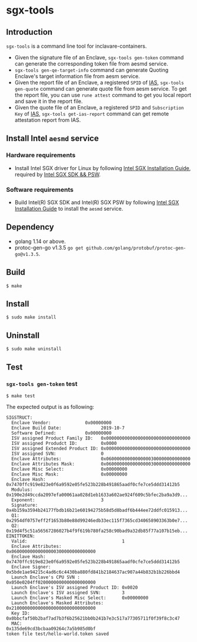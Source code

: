 # sgx-tools
## Introduction
`sgx-tools` is a command line tool for inclavare-containers.
- Given the signature file of an Enclave, `sgx-tools gen-token` command can generate the corresponding token file from aesmd service.
- `sgx-tools gen-qe-target-info` command can generate Quoting Enclave's target information file from aesm service.
- Given the report file of an Enclave, a registered `SPID` of [IAS](https://api.portal.trustedservices.intel.com/EPID-attestation), `sgx-tools gen-quote` command can generate quote file from aesm service. To get the report file, you can use `rune attest` command to get you local report and save it in the report file.
- Given the quote file of an Enclave, a registered `SPID` and `Subscription Key` of [IAS](https://api.portal.trustedservices.intel.com/EPID-attestation), `sgx-tools get-ias-report` command can get remote attestation report from IAS.

## Install Intel `aesmd` service
### Hardware requirements
- Install Intel SGX driver for Linux by following [Intel SGX Installation Guide](https://download.01.org/intel-sgx/sgx-linux/2.9.1/docs/Intel_SGX_Installation_Guide_Linux_2.9.1_Open_Source.pdf), required by [Intel SGX SDK && PSW](https://github.com/intel/linux-sgx).

### Software requirements
- Build Intel(R) SGX SDK and Intel(R) SGX PSW by following [Intel SGX Installation Guide](https://download.01.org/intel-sgx/sgx-linux/2.9.1/docs/Intel_SGX_Installation_Guide_Linux_2.9.1_Open_Source.pdf) to install the `aesmd` service.

## Dependency
- golang 1.14 or above.
- protoc-gen-go v1.3.5
  `go get github.com/golang/protobuf/protoc-gen-go@v1.3.5`.

## Build
```
$ make
```

## Install
```
$ sudo make install
```

## Uninstall
```
$ sudo make uninstall
```

## Test 
### `sgx-tools gen-token` test
```
$ make test
```

The expected output is as following:
```
SIGSTRUCT:
  Enclave Vendor:             0x00000000
  Enclave Build Date:               2019-10-7
  Software Defined:           0x00000000
  ISV assigned Product Family ID:   0x00000000000000000000000000000000
  ISV assigned Produdct ID:         0x0000
  ISV assigned Extended Product ID: 0x00000000000000000000000000000000
  ISV assigned SVN:                 0
  Enclave Attributes:               0x06000000000000000300000000000000
  Enclave Attributes Mask:          0x06000000000000000300000000000000
  Enclave Misc Select:              0x00000000
  Enclave Misc Mask:                0x00000000
  Enclave Hash:                     0x7470ffc919e823e0f6a9592e05fe523b228b491865aadf0cfe7ce5ddd31412b5
  Modulus:                          0x190e2d49ccda2097efa00061aa028d1eb1633a602ae924f609c5bfec2ba9a3d9...
  Exponent:                         3
  Signature:                        0x4b159a3594b24177fbdb16b21e60194275b58d5d8badf6b444ee72ddfc015913...
  Q1:                               0x2954df0757eff2f1653b80e88d99246edb33ec115f7365cd340658903363b0e7...
  Q2:                               0x19d4f5c51a56567286027b4f9f619b780fa258c90bad9a32db85f77a107b15eb...
EINITTOKEN:
  Valid:                                    1
  Enclave Attributes:                       0x06000000000000000300000000000000
  Enclave Hash:                             0x7470ffc919e823e0f6a9592e05fe523b228b491865aadf0cfe7ce5ddd31412b5
  Enclave Signer:                           0x5bde1ae94215c4ad6c6c4430ba880fd841b2184637ac907a44b832b1b226bbd4
  Launch Enclave's CPU SVN :                0x050e0204ff0200000000000000000000
  Launch Enclave's ISV assigned Product ID: 0x0020
  Launch Enclave's ISV assigned SVN:        3
  Launch Enclave's Masked Misc Select:      0x00000000
  Launch Enclave's Masked Attributes:       0x21000000000000000000000000000000
  Key ID:                                   0x0bbcfaf50b2baf7ad7b3f6b25621bb0b241b7e3c517a77305711f0f39f8c3c47
  MAC:                                      0x135de69cd3bcbaa09264c7a5b985d0bf
token file test/hello-world.token saved
```
